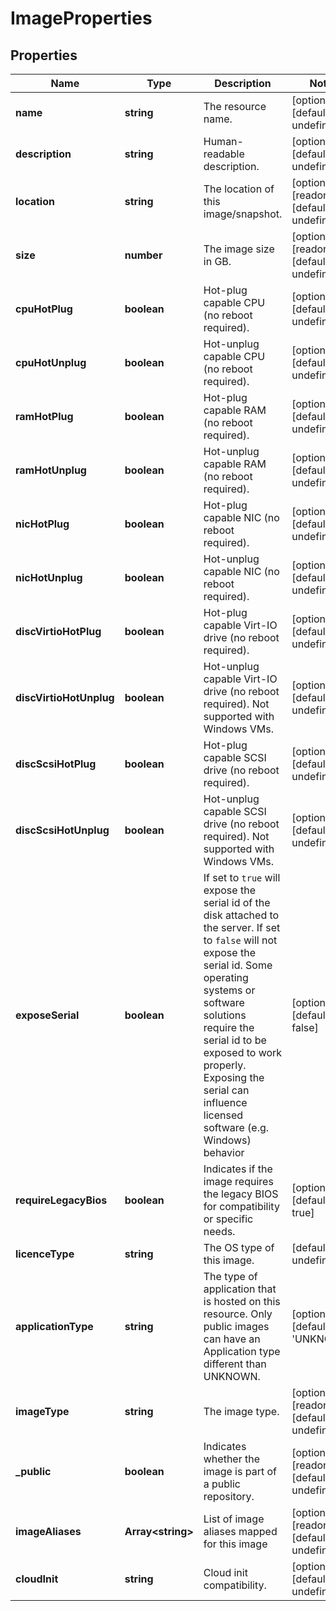 # ImageProperties

## Properties
| Name | Type | Description | Notes |
| ------------ | ------------- | ------------- | ------------- |
| **name** | **string** | The resource name. | [optional] [default to undefined] |
| **description** | **string** | Human-readable description. | [optional] [default to undefined] |
| **location** | **string** | The location of this image/snapshot. | [optional] [readonly] [default to undefined] |
| **size** | **number** | The image size in GB. | [optional] [readonly] [default to undefined] |
| **cpuHotPlug** | **boolean** | Hot-plug capable CPU (no reboot required). | [optional] [default to undefined] |
| **cpuHotUnplug** | **boolean** | Hot-unplug capable CPU (no reboot required). | [optional] [default to undefined] |
| **ramHotPlug** | **boolean** | Hot-plug capable RAM (no reboot required). | [optional] [default to undefined] |
| **ramHotUnplug** | **boolean** | Hot-unplug capable RAM (no reboot required). | [optional] [default to undefined] |
| **nicHotPlug** | **boolean** | Hot-plug capable NIC (no reboot required). | [optional] [default to undefined] |
| **nicHotUnplug** | **boolean** | Hot-unplug capable NIC (no reboot required). | [optional] [default to undefined] |
| **discVirtioHotPlug** | **boolean** | Hot-plug capable Virt-IO drive (no reboot required). | [optional] [default to undefined] |
| **discVirtioHotUnplug** | **boolean** | Hot-unplug capable Virt-IO drive (no reboot required). Not supported with Windows VMs. | [optional] [default to undefined] |
| **discScsiHotPlug** | **boolean** | Hot-plug capable SCSI drive (no reboot required). | [optional] [default to undefined] |
| **discScsiHotUnplug** | **boolean** | Hot-unplug capable SCSI drive (no reboot required). Not supported with Windows VMs. | [optional] [default to undefined] |
| **exposeSerial** | **boolean** | If set to `true` will expose the serial id of the disk attached to the server. If set to `false` will not expose the serial id. Some operating systems or software solutions require the serial id to be exposed to work properly. Exposing the serial  can influence licensed software (e.g. Windows) behavior | [optional] [default to false] |
| **requireLegacyBios** | **boolean** | Indicates if the image requires the legacy BIOS for compatibility or specific needs. | [optional] [default to true] |
| **licenceType** | **string** | The OS type of this image. | [default to undefined] |
| **applicationType** | **string** | The type of application that is hosted on this resource.  Only public images can have an Application type different than UNKNOWN. | [optional] [default to 'UNKNOWN'] |
| **imageType** | **string** | The image type. | [optional] [readonly] [default to undefined] |
| **_public** | **boolean** | Indicates whether the image is part of a public repository. | [optional] [readonly] [default to undefined] |
| **imageAliases** | **Array&lt;string&gt;** | List of image aliases mapped for this image | [optional] [readonly] [default to undefined] |
| **cloudInit** | **string** | Cloud init compatibility. | [optional] [default to undefined] |



